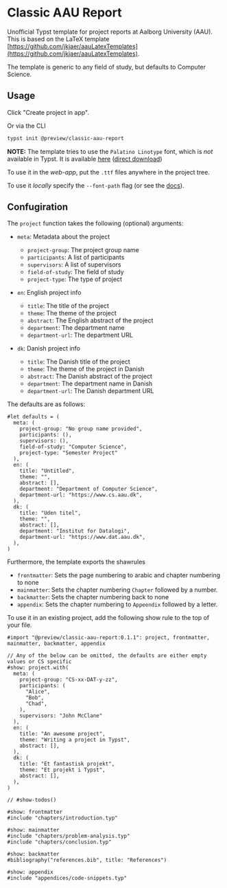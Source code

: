 # Classic AAU Report

Unofficial Typst template for project reports at Aalborg University (AAU).
This is based on the LaTeX template [https://github.com/jkjaer/aauLatexTemplates](https://github.com/jkjaer/aauLatexTemplates).

The template is generic to any field of study, but defaults to Computer Science.

## Usage

Click "Create project in app".

Or via the CLI

```bash
typst init @preview/classic-aau-report
```

**NOTE:**
The template tries to use the `Palatino Linotype` font, which is *not* available in Typst.
It is available [here](https://github.com/Tinggaard/classic-aau-report/releases/tag/fonts) ([direct download](https://github.com/Tinggaard/classic-aau-report/releases/download/fonts/PalatinoLinotype.zip))

To use it in the *web-app*, put the `.ttf` files anywhere in the project tree.

To use it *locally* specify the `--font-path` flag (or see the [docs](https://typst.app/docs/reference/text/text/#parameters-font)).

## Confugiration

The `project` function takes the following (optional) arguments:

- `meta`: Metadata about the project
  - `project-group`: The project group name
  - `participants`: A list of participants
  - `supervisors`: A list of supervisors
  - `field-of-study`: The field of study
  - `project-type`: The type of project

- `en`: English project info
  - `title`: The title of the project
  - `theme`: The theme of the project
  - `abstract`: The English abstract of the project
  - `department`: The department name
  - `department-url`: The department URL

- `dk`: Danish project info
  - `title`: The Danish title of the project
  - `theme`: The theme of the project in Danish
  - `abstract`: The Danish abstract of the project
  - `department`: The department name in Danish
  - `department-url`: The Danish department URL

The defaults are as follows:

```typ
#let defaults = (
  meta: (
    project-group: "No group name provided",
    participants: (),
    supervisors: (),
    field-of-study: "Computer Science",
    project-type: "Semester Project"
  ),
  en: (
    title: "Untitled",
    theme: "",
    abstract: [],
    department: "Department of Computer Science",
    department-url: "https://www.cs.aau.dk",
  ),
  dk: (
    title: "Uden titel",
    theme: "",
    abstract: [],
    department: "Institut for Datalogi",
    department-url: "https://www.dat.aau.dk",
  ),
)
```

Furthermore, the template exports the shawrules

- `frontmatter`: Sets the page numbering to arabic and chapter numbering to none
- `mainmatter`: Sets the chapter numbering `Chapter` followed by a number.
- `backmatter`: Sets the chapter numbering back to none
- `appendix`: Sets the chapter numbering to `Appeendix` followed by a letter.

To use it in an existing project, add the following show rule to the top of your file.

```typ
#import "@preview/classic-aau-report:0.1.1": project, frontmatter, mainmatter, backmatter, appendix

// Any of the below can be omitted, the defaults are either empty values or CS specific
#show: project.with(
  meta: (
    project-group: "CS-xx-DAT-y-zz",
    participants: (
      "Alice",
      "Bob",
      "Chad",
    ),
    supervisors: "John McClane"
  ),
  en: (
    title: "An awesome project",
    theme: "Writing a project in Typst",
    abstract: [],
  ),
  dk: (
    title: "Et fantastisk projekt",
    theme: "Et projekt i Typst",
    abstract: [],
  ),
)

// #show-todos()

#show: frontmatter
#include "chapters/introduction.typ"

#show: mainmatter
#include "chapters/problem-analysis.typ"
#include "chapters/conclusion.typ"

#show: backmatter
#bibliography("references.bib", title: "References")

#show: appendix
#include "appendices/code-snippets.typ"
```
